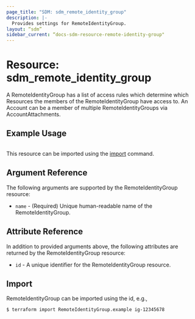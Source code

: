 ```yaml
---
page_title: "SDM: sdm_remote_identity_group"
description: |-
  Provides settings for RemoteIdentityGroup.
layout: “sdm”
sidebar_current: “docs-sdm-resource-remote-identity-group"
---
```

# Resource: sdm_remote_identity_group

A RemoteIdentityGroup has a list of access rules which determine which Resources the members
 of the RemoteIdentityGroup have access to. An Account can be a member of multiple RemoteIdentityGroups via
 AccountAttachments.
## Example Usage

```hcl

```
This resource can be imported using the [import](https://www.terraform.io/docs/cli/commands/import.html) command.

## Argument Reference
The following arguments are supported by the RemoteIdentityGroup resource:
* `name` - (Required) Unique human-readable name of the RemoteIdentityGroup.
## Attribute Reference
In addition to provided arguments above, the following attributes are returned by the RemoteIdentityGroup resource:
* `id` - A unique identifier for the RemoteIdentityGroup resource.
## Import
RemoteIdentityGroup can be imported using the id, e.g.,

```
$ terraform import RemoteIdentityGroup.example ig-12345678
```
